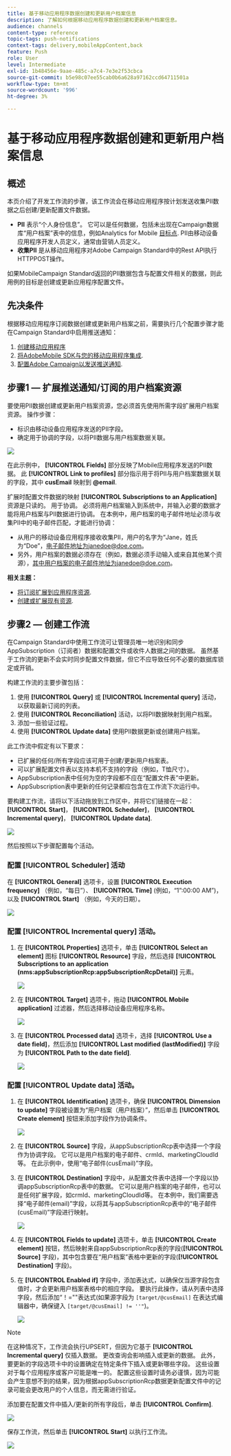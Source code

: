 ```yaml
---
title: 基于移动应用程序数据创建和更新用户档案信息
description: 了解如何根据移动应用程序数据创建和更新用户档案信息。
audience: channels
content-type: reference
topic-tags: push-notifications
context-tags: delivery,mobileAppContent,back
feature: Push
role: User
level: Intermediate
exl-id: 1b48456e-9aae-485c-a7c4-7e3e2f53cbca
source-git-commit: b5e98c07ee55cab0b6a628a97162ccd64711501a
workflow-type: tm+mt
source-wordcount: '996'
ht-degree: 3%

---
```


# 基于移动应用程序数据创建和更新用户档案信息

## 概述

本页介绍了开发工作流的步骤，该工作流会在移动应用程序按计划发送收集PII数据之后创建/更新配置文件数据。

* **PII** 表示“个人身份信息”。 它可以是任何数据，包括未出现在Campaign数据库“用户档案”表中的信息，例如Analytics for Mobile [目标点](../../integrating/using/about-campaign-points-of-interest-data-integration.md). PII由移动设备应用程序开发人员定义，通常由营销人员定义。
* **收集PII** 是从移动应用程序对Adobe Campaign Standard中的Rest API执行HTTPPOST操作。

如果MobileCampaign Standard返回的PII数据包含与配置文件相关的数据，则此用例的目标是创建或更新应用程序配置文件。

## 先决条件

根据移动应用程序订阅数据创建或更新用户档案之前，需要执行几个配置步骤才能在Campaign Standard中启用推送通知：

1. [创建移动应用程序](../../administration/using/configuring-a-mobile-application.md)
1. [将AdobeMobile SDK与您的移动应用程序集成](../../administration/using/supported-mobile-use-cases.md).
1. [配置Adobe Campaign以发送推送通知](../../administration/using/configuring-a-mobile-application.md).

## 步骤1 — 扩展推送通知/订阅的用户档案资源

要使用PII数据创建或更新用户档案资源，您必须首先使用所需字段扩展用户档案资源。 操作步骤：

* 标识由移动设备应用程序发送的PII字段。
* 确定用于协调的字段，以将PII数据与用户档案数据关联。

![](assets/update_profile1.png)

在此示例中， **[!UICONTROL Fields]** 部分反映了Mobile应用程序发送的PII数据。 此 **[!UICONTROL Link to profiles]** 部分指示用于将PII与用户档案数据关联的字段，其中 **cusEmail** 映射到 **@email**.

扩展时配置文件数据的映射 **[!UICONTROL Subscriptions to an Application]** 资源是只读的。 用于协调。 必须将用户档案输入到系统中，并输入必要的数据才能将用户档案与PII数据进行协调。 在本例中，用户档案的电子邮件地址必须与收集PII中的电子邮件匹配，才能进行协调：

* 从用户的移动设备应用程序接收收集PII，用户的名字为“Jane，姓氏为“Doe”，电子邮件地址为janedoe@doe.com。
* 另外，用户档案的数据必须存在（例如，数据必须手动输入或来自其他某个资源），其中用户档案的电子邮件地址为janedoe@doe.com。

**相关主题：**

* [将订阅扩展到应用程序资源](../../developing/using/extending-the-subscriptions-to-an-application-resource.md).
* [创建或扩展现有资源](../../developing/using/key-steps-to-add-a-resource.md).

## 步骤2 — 创建工作流

在Campaign Standard中使用工作流可让管理员唯一地识别和同步AppSubscription（订阅者）数据和配置文件或收件人数据之间的数据。 虽然基于工作流的更新不会实时同步配置文件数据，但它不应导致任何不必要的数据库锁定或开销。

构建工作流的主要步骤包括：

1. 使用 **[!UICONTROL Query]** 或 **[!UICONTROL Incremental query]** 活动，以获取最新订阅的列表。
1. 使用 **[!UICONTROL Reconciliation]** 活动，以将PII数据映射到用户档案。
1. 添加一些验证过程。
1. 使用 **[!UICONTROL Update data]** 使用PII数据更新或创建用户档案。

此工作流中假定有以下要求：

* 已扩展的任何/所有字段应该可用于创建/更新用户档案表。
* 可以扩展配置文件表以支持本机不支持的字段（例如，T恤尺寸）。
* AppSubscription表中任何为空的字段都不应在“配置文件表”中更新。
* AppSubscription表中更新的任何记录都应包含在工作流下次运行中。

要构建工作流，请将以下活动拖放到工作区中，并将它们链接在一起： **[!UICONTROL Start]**， **[!UICONTROL Scheduler]**， **[!UICONTROL Incremental query]**， **[!UICONTROL Update data]**.

![](assets/update_profile0.png)

然后按照以下步骤配置每个活动。

### 配置 **[!UICONTROL Scheduler]** 活动

在 **[!UICONTROL General]** 选项卡，设置 **[!UICONTROL Execution frequency]** （例如，“每日”）、 **[!UICONTROL Time]** (例如，“1”:00:00 AM”)，以及 **[!UICONTROL Start]** （例如，今天的日期）。

![](assets/update_profile2.png)

### 配置 **[!UICONTROL Incremental query]** 活动。

1. 在 **[!UICONTROL Properties]** 选项卡，单击 **[!UICONTROL Select an element]** 图标 **[!UICONTROL Resource]** 字段，然后选择 **[!UICONTROL Subscriptions to an application (nms:appSubscriptionRcp:appSubscriptionRcpDetail)]** 元素。

   ![](assets/update_profile3.png)

1. 在 **[!UICONTROL Target]** 选项卡，拖动 **[!UICONTROL Mobile application]** 过滤器，然后选择移动设备应用程序名称。

   ![](assets/update_profile4.png)

1. 在 **[!UICONTROL Processed data]** 选项卡，选择 **[!UICONTROL Use a date field]**，然后添加 **[!UICONTROL Last modified (lastModified)]**  字段为 **[!UICONTROL Path to the date field]**.

   ![](assets/update_profile5.png)

### 配置 **[!UICONTROL Update data]** 活动。

1. 在 **[!UICONTROL Identification]** 选项卡，确保 **[!UICONTROL Dimension to update]** 字段被设置为“用户档案（用户档案）”，然后单击 **[!UICONTROL Create element]** 按钮来添加字段作为协调条件。

   ![](assets/update_profile_createelement.png)

1. 在 **[!UICONTROL Source]** 字段，从appSubscriptionRcp表中选择一个字段作为协调字段。 它可以是用户档案的电子邮件、crmId、marketingCloudId等。 在此示例中，使用“电子邮件(cusEmail)”字段。

1. 在 **[!UICONTROL Destination]** 字段中，从配置文件表中选择一个字段以协调appSubscriptionRcp表中的数据。 它可以是用户档案的电子邮件，也可以是任何扩展字段，如crmId、marketingCloudId等。 在本例中，我们需要选择“电子邮件(email)”字段，以将其与appSubscriptionRcp表中的“电子邮件(cusEmail)”字段进行映射。

   ![](assets/update_profile7.png)

1. 在 **[!UICONTROL Fields to update]** 选项卡，单击 **[!UICONTROL Create element]** 按钮，然后映射来自appSubscriptionRcp表的字段(**[!UICONTROL Source]** 字段)，其中包含要在“用户档案”表格中更新的字段(**[!UICONTROL Destination]** 字段)。

1. 在 **[!UICONTROL Enabled if]** 字段中，添加表达式，以确保仅当源字段包含值时，才会更新用户档案表格中的相应字段。 要执行此操作，请从列表中选择字段，然后添加“！=&quot;&quot;表达式(如果源字段为 `[target/@cusEmail]` 在表达式编辑器中，确保键入 `[target/@cusEmail] != ''"`)。

   ![](assets/update_profile8.png)

>[!NOTE]
>
>在这种情况下，工作流会执行UPSERT，但因为它基于 **[!UICONTROL Incremental query]** 仅插入数据。 更改查询会影响插入或更新的数据。
>此外，要更新的字段选项卡中的设置确定在特定条件下插入或更新哪些字段。 这些设置对于每个应用程序或客户可能是唯一的。
>配置这些设置时请务必谨慎，因为可能会产生意想不到的结果，因为根据appSubscriptionRcp数据更新配置文件中的记录可能会更改用户的个人信息，而无需进行验证。

添加要在配置文件中插入/更新的所有字段后，单击 **[!UICONTROL Confirm]**.

![](assets/update_profile9.png)

保存工作流，然后单击 **[!UICONTROL Start]** 以执行工作流。

![](assets/update_profile10.png)

